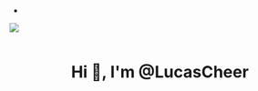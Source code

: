 
- <!--horizontal divider(gradiant)-->
<img src="https://user-images.githubusercontent.com/73097560/115834477-dbab4500-a447-11eb-908a-139a6edaec5c.gif">

<!--h1 without bottom border-->
<div id="user-content-toc">
  <ul align="center">
    <summary><h1 style="display: inline-block">Hi 👋, I'm @LucasCheer</h1></summary>
  </ul>
</div>
<!---
LucasCheer/LucasCheer is a ✨ special ✨ repository because its `README.md` (this file) appears on your GitHub profile.
You can click the Preview link to take a look at your changes.
--->
